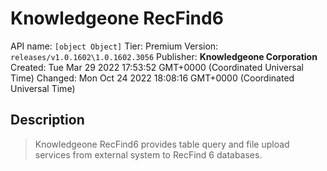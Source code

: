 # Knowledgeone RecFind6
API name: `[object Object]`
Tier: Premium
Version: `releases/v1.0.1602\1.0.1602.3056`
Publisher: **Knowledgeone Corporation**
Created: Tue Mar 29 2022 17:53:52 GMT+0000 (Coordinated Universal Time)
Changed: Mon Oct 24 2022 18:08:16 GMT+0000 (Coordinated Universal Time)

## Description
> Knowledgeone RecFind6 provides table query and file upload services from external system to RecFind 6 databases.
